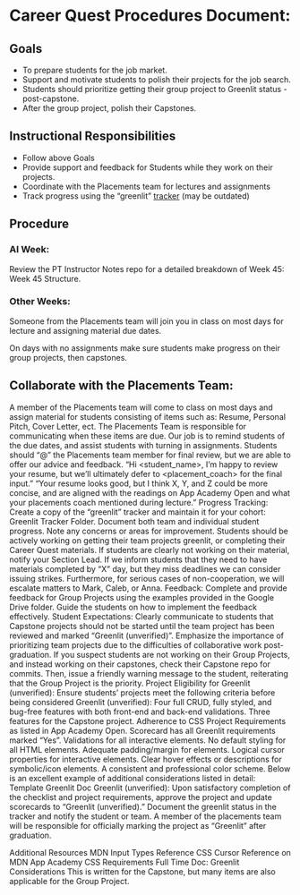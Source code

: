 # Career Quest Procedures Document:

## Goals

- To prepare students for the job market.
- Support and motivate students to polish their projects for the job search.
- Students should prioritize getting their group project to Greenlit status - post-capstone. 
- After the group project, polish their Capstones.

## Instructional Responsibilities

- Follow above Goals
- Provide support and feedback for Students while they work on their projects.
- Coordinate with the Placements team for lectures and assignments
- Track progress using the “greenlit” [tracker](https://docs.google.com/spreadsheets/d/1Tf3H7xyNvFi3A6vIgZx7YtIDfUaeEI5Y0kpaixMrPGM/edit#gid=1515017928) (may be outdated)

## Procedure

### AI Week:

Review the PT Instructor Notes repo for a detailed breakdown of Week 45: Week 45 Structure.

### Other Weeks:

Someone from the Placements team will join you in class on most days for lecture and assigning material due dates.

On days with no assignments make sure students make progress on their group projects, then capstones.

## Collaborate with the Placements Team:

A member of the Placements team will come to class on most days and assign material for students consisting of items such as: Resume, Personal Pitch, Cover Letter, ect.
The Placements Team is responsible for communicating when these items are due.  Our job is to remind students of the due dates, and assist students with turning in assignments.
Students should “@” the Placements team member for final review, but we are able to offer our advice and feedback. 
“Hi <student_name>, I’m happy to review your resume, but we’ll ultimately defer to <placement_coach> for the final input.”
“Your resume looks good, but I think X, Y, and Z could be more concise, and are aligned with the readings on App Academy Open and what your placements coach mentioned during lecture.”
Progress Tracking:
Create a copy of the “greenlit” tracker and maintain it for your cohort: Greenlit Tracker Folder.
Document both team and individual student progress. Note any concerns or areas for improvement.
Students should be actively working on getting their team projects greenlit, or completing their Career Quest materials.
If students are clearly not working on their material, notify your Section Lead.  If we inform students that they need to have materials completed by “X” day, but they miss deadlines we can consider issuing strikes.  Furthermore, for serious cases of non-cooperation, we will escalate matters to Mark, Caleb, or Anna.
Feedback:
Complete and provide feedback for Group Projects using the examples provided in the Google Drive folder.
Guide the students on how to implement the feedback effectively.
Student Expectations:
Clearly communicate to students that Capstone projects should not be started until the team project has been reviewed and marked “Greenlit (unverified)”.
Emphasize the importance of prioritizing team projects due to the difficulties of collaborative work post-graduation.
If you suspect students are not working on their Group Projects, and instead working on their capstones, check their Capstone repo for commits.  Then, issue a friendly warning message to the student, reiterating that the Group Project is the priority.
Project Eligibility for Greenlit (unverified):
Ensure students’ projects meet the following criteria before being considered Greenlit (unverified):
Four full CRUD, fully styled, and bug-free features with both front-end and back-end validations.
Three features for the Capstone project.
Adherence to CSS Project Requirements as listed in App Academy Open.
Scorecard has all Greenlit requirements marked “Yes”.
Validations for all interactive elements.
No default styling for all HTML elements.
Adequate padding/margin for elements.
Logical cursor properties for interactive elements.
Clear hover effects or descriptions for symbolic/icon elements.
A consistent and professional color scheme.
Below is an excellent example of additional considerations listed in detail:
Template Greenlit Doc
Greenlit (unverified):
Upon satisfactory completion of the checklist and project requirements, approve the project and update scorecards to “Greenlit (unverified).”
Document the greenlit status in the tracker and notify the student or team. 
A member of the placements team will be responsible for officially marking the project as “Greenlit” after graduation.



Additional Resources
MDN Input Types Reference
CSS Cursor Reference on MDN
App Academy CSS Requirements
Full Time Doc: Greenlit Considerations
This is written for the Capstone, but many items are also applicable for the Group Project.

